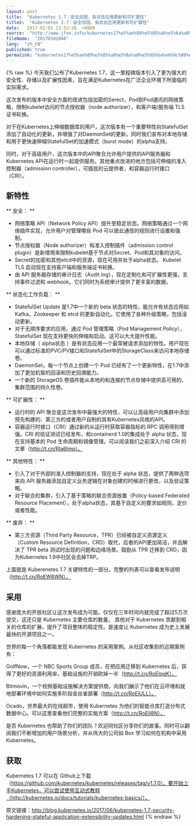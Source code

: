 ```yaml
---
layout: post
title:  "Kubernetes 1.7：安全加固、有状态应用更新和可扩展性"
title2:  "Kubernetes 1.7：安全加固、有状态应用更新和可扩展性"
date:   2017-01-01 23:52:26  +0800
source:  "http://www.jfox.info/kubernetes17%e5%ae%89%e5%85%a8%e5%8a%a0%e5%9b%ba%e6%9c%89%e7%8a%b6%e6%80%81%e5%ba%94%e7%94%a8%e6%9b%b4%e6%96%b0%e5%92%8c%e5%8f%af%e6%89%a9%e5%b1%95%e6%80%a7.html"
fileName:  "20170101046"
lang:  "zh_CN"
published: true
permalink: "kubernetes17%e5%ae%89%e5%85%a8%e5%8a%a0%e5%9b%ba%e6%9c%89%e7%8a%b6%e6%80%81%e5%ba%94%e7%94%a8%e6%9b%b4%e6%96%b0%e5%92%8c%e5%8f%af%e6%89%a9%e5%b1%95%e6%80%a7.html"
---
```

{% raw %}
今天我们公布了Kubernetes 1.7，这一里程碑版本引入了更为强大的安全性、存储以及扩展性因素，旨在满足Kubernetes在广泛企业环境下所面临的实际需求。 

 这次发布的版本中安全方面的改进包括加密的Serect，Pod到Pod通讯的网络策略，限制kubelet访问的节点授权器（node authorizer），和客户端/服务端 TLS 证书轮换。 

 对于在Kubernetes上伸缩数据库的用户，这次版本有一个重要特性向StatefulSet添加了自动化的更新，并增强了对DaemonSet的更新。同时我们宣布对本地存储和用于更快速伸缩StatefulSet的加速模式（burst mode）的alpha支持。 

 同时，对于高级用户，这次版本中的API聚合允许用户提供的API服务器和Kubernetes API在运行时一起提供服务。其他重点改进的地方包括可伸缩的准入控制器（admission controller），可插拔的云提供者，和容器运行时接口（CRI）。 

##  新特性 

** 安全： **

-  网络策略 API（Network Policy API）提升至稳定状态。网络策略通过一个网络插件实现，允许用户对管理哪些 Pod 可以彼此通信的规则进行设置和强制。 
-  节点授权器（Node authorizer）和准入控制插件（admission control plugin）是新增用来限制kubelet基于节点对Secret、Pod和其对象的访问。 
-  Secret的加密和其他etcd中的资源，现在可用并处于alpha状态。 
Kubelet TLS 启动现在支持客户端和服务端证书轮换。 
-  由 API 服务器存储的审计日志（Audit log），现在定制化和可扩展性更强，支持事件过滤和 webhook。它们同时为系统审计提供了更丰富的数据。 

** 状态化工作负载： **

-  StatefulSet Update 是1.7中一个新的 beta 状态的特性，能允许有状态应用如 Kafka，Zookeeper 和 etcd 的更新自动化。它使用了各种升级策略，包括滚动更新。 
-  对于无顺序要求的应用，通过 Pod 管理策略（Pod Management Policy），StatefulSet 现在支持更快的伸缩和启动。这可以大大提升性能。 
-  本地存储（ alpha状态 ）是有状态应用一个最常被请求添加的特性。用户现在可以通过标准的PVC/PV接口和StatefulSet中的StorageClass来访问本地存储卷。 
-  DaemonSet，每一个节点上创建一个 Pod 已经有了一个更新特性，在1.7中添加了更加机智的回滚和历史回溯能力。 
-  一个新的 StorageOS 卷插件能从本地的和连接的节点存储中提供高可用的、集群范围的持久性卷。 

** 可扩展性： **

-  运行时的 API 聚合是这次发布中最强大的特性，可以让高级用户向集群中添加预先构建的、第三方的或者用户自制的具有Kubernetes风格的API。 
-  容器运行时接口（CRI）通过新的从运行时获取容器指标的 RPC 调用得到增强。CRI 的验证测试已经发布，和containerd 1.0的集成处于 alpha 状态，现在支持基本的 Pod 生命周期和镜像管理。可以阅读我们之前深入介绍 CRI 的文章（http://t.cn/RIa6Imp）。 

** 其他特性： **

-  引入了对于外部的准入控制器的支持，现在处于 alpha 状态，提供了两种选项来向 API 服务器添加自定义业务逻辑在对象创建的时候进行更改，以及验证策略。 
-  对于联合的集群，引入了基于策略的联合资源放置（Policy-based Federated Resource Placement），处于alpha状态，其基于自定义的要求如规则、定价或者性能。 

** 废弃： **

-  第三方资源（Third Party Resource，TPR）已经被自定义资源定义（Custom Resource Definition，CRD）取代，后者的API更加简洁，并且解决了 TPR beta 测试时出现的问题和边缘场景。鼓励从 TPR 迁移到 CRD，因为Kubernetes 1.9中社区会去掉TRP。 

 上面就是 Kuberenetes 1.7 关键特性的一部分。完整的列表可以查看发布说明（http://t.cn/RoEW6WN）。 

##  采用 

 感谢庞大的开放社区让这次发布成为可能。仅仅在三年时间内就完成了超过5万次提交，这还只是 Kubernetes 主要仓库的数量。 其他对于 Kubernetes 贡献到相关的仓库的扩展，提升了项目整体的稳定性。是速度让 Kubernetes 成为史上发展最快的开源项目之一。 

 世界的每一个角落都能发现 Kubernetes 的采用案例。从社区收集到的近期案例有： 

 GolfNow，一个 NBC Sports Group 成员，在把应用迁移到 Kubernetes 后，获得了更好的资源利用率，基础设施的开销砍掉一半（http://t.cn/RoElqgK）。 

 Bitmovin，一个视频基础设施解决方案提供商，向我们展示了他们在云环境和就地部署环境中如何实施多阶段金丝雀部署（http://t.cn/RoElULL）。 

 Ocado，世界最大的在线超市，使用 Kubernetes 为他们的智能仓库打造分布式数据中心。可以这里查看他们完整的实施方案（http://t.cn/RoElI8N）。 

 是否 Kubernetes 也帮助了你们的团队？欢迎同社区分享你们的故事。同时可以翻阅我们不断增加的用户场景分析，并从伟大的公司如 Box 学习如何在机构中采用 Kubernetes。 

##  获取 

 Kubernetes 1.7 可以在 Github上下载（https://github.com/kubernetes/kubernetes/releases/tag/v1.7.0）。要开始上手Kubernetes，可以尝试使用互动式教程（http://kubernetes.io/docs/tutorials/kubernetes-basics/）。 

 原文链接：http://blog.kubernetes.io/2017/06/kubernetes-1.7-security-hardening-stateful-application-extensibility-updates.html
{% endraw %}
